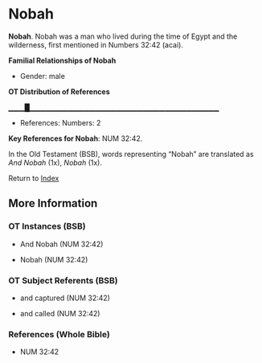 # Nobah
**Nobah**. 
Nobah was a man who lived during the time of Egypt and the wilderness, first mentioned in Numbers 32:42 (acai). 




**Familial Relationships of Nobah**


* Gender: male


**OT Distribution of References**

▁▁▁█▁▁▁▁▁▁▁▁▁▁▁▁▁▁▁▁▁▁▁▁▁▁▁▁▁▁▁▁▁▁▁▁▁▁▁
* References: Numbers: 2



**Key References for Nobah**: 
NUM 32:42. 


In the Old Testament (BSB), words representing “Nobah” are translated as 
*And Nobah* (1x), *Nobah* (1x). 




Return to [Index](00-Index.md)

## More Information

### OT Instances (BSB)

* And Nobah (NUM 32:42)

* Nobah (NUM 32:42)



### OT Subject Referents (BSB)

* and captured (NUM 32:42)

* and called (NUM 32:42)



### References (Whole Bible)

* NUM 32:42



